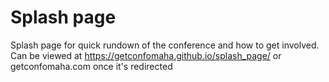 # Splash page

Splash page for quick rundown of the conference and how to get involved. Can be viewed at https://getconfomaha.github.io/splash_page/ or getconfomaha.com once it's redirected
